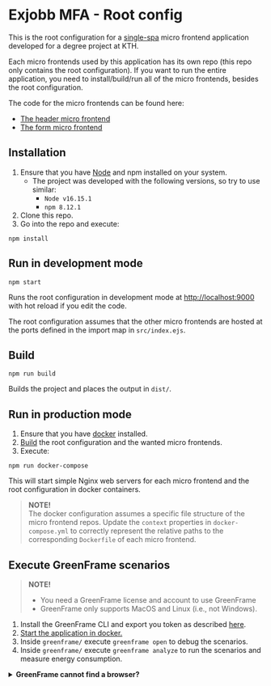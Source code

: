 # Exjobb MFA - Root config
This is the root configuration for a [single-spa](https://single-spa.js.org/) micro frontend application developed for a degree project at KTH.

Each micro frontends used by this application has its own repo (this repo only contains the root configuration). If you want to run the entire application, you need to install/build/run all of the micro frontends, besides the root configuration.

The code for the micro frontends can be found here:
- [The header micro frontend](https://github.com/majate/exjobb-mfa-header)
- [The form micro frontend](https://github.com/majate/exjobb-mfa-form)

## Installation
1. Ensure that you have [Node](https://nodejs.org/en/) and npm installed on your system.
    - The project was developed with the following versions, so try to use similar:
        - `Node v16.15.1`
        - `npm 8.12.1`
2. Clone this repo.
3. Go into the repo and execute:
```
npm install
```

## Run in development mode
```
npm start
```
Runs the root configuration in development mode at [http://localhost:9000](http://localhost:9000) with hot reload if you edit the code.

The root configuration assumes that the other micro frontends are hosted at the ports defined in the import map in `src/index.ejs`.

## Build
```
npm run build
```
Builds the project and places the output in `dist/`.

## Run in production mode
1. Ensure that you have [docker](https://www.docker.com/) installed.
2. [Build](#build) the root configuration and the wanted micro frontends.
3. Execute:
```
npm run docker-compose
```

This will start simple Nginx web servers for each micro frontend and the root configuration in docker containers.

> **NOTE!** <br>
> The docker configuration assumes a specific file structure of the micro frontend repos. Update the `context` properties in `docker-compose.yml` to correctly represent the relative paths to the corresponding `Dockerfile` of each micro frontend.

## Execute GreenFrame scenarios
> **NOTE!**
> - You need a GreenFrame license and account to use GreenFrame
> - GreenFrame only supports MacOS and Linux (i.e., not Windows).

1. Install the GreenFrame CLI and export you token as described [here](https://docs.greenframe.io/).
2. [Start the application in docker.](#run-in-production-mode)
2. Inside `greenframe/` execute `greenframe open` to debug the scenarios.
3. Inside `greenframe/` execute `greenframe analyze` to run the scenarios and measure energy consumption.


<details>
  <summary><b>GreenFrame cannot find a browser?</b></summary>

  > If GreenFrame cannot find a browser when running `greenframe open`:
  > - If you already have a browser at another location, find the GreenFrame CLI library on you computer and add the path to you browser executable in the file `src/services/detectExecutablePath.js`.
  >   - The default location for GreenFrame CLI seems to be `~/.local/lib/greenframe/`
  >   - The executable to Google Chrome on mac is usually: `'/Applications/Google\ Chrome.app/Contents/MacOS/Google\ Chrome'`
  > - Install Chromium or Google Chrome and place at the locations specified in the error message.
</details>
